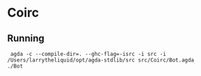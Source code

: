 Coirc
=====

## Running ##
     agda -c --compile-dir=. --ghc-flag=-isrc -i src -i /Users/larrytheliquid/opt/agda-stdlib/src src/Coirc/Bot.agda
    ./Bot

